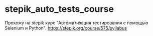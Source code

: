 # stepik_auto_tests_course

Прохожу на stepik курс "Автоматизация тестирования с помощью Selenium и Python".
https://stepik.org/course/575/syllabus